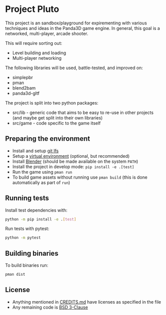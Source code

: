 # Project Pluto

This project is an sandbox/playground for expirementing with various techniques and ideas in the Panda3D game engine.
In general, this goal is a networked, multi-player, arcade shooter.

This will require sorting out:
* Level building and loading
* Multi-player networking

The following libraries will be used, battle-tested, and improved on:
* simplepbr
* pman
* blend2bam
* panda3d-gltf

The project is split into two python packages:
* src/lib - generic code that aims to be easy to re-use in other projects (and maybe get split into their own libraries)
* src/game - code specific to the game itself

## Preparing the environment

* Install and setup [git lfs](https://git-lfs.com/)
* Setup a [virtual environment](https://docs.python.org/3/tutorial/venv.html) (optional, but recommended)
* Install [Blender](https://www.blender.org/download/) (should be made available on the system `PATH`)
* Install the project in develop mode: `pip install -e .[test]`
* Run the game using `pman run`
* To build game assets without running use `pman build` (this is done automatically as part of `run`)

## Running tests
Install test dependencies with:

```bash
python -m pip install -e .[test]
```

Run tests with pytest:

```bash
python -m pytest
```

## Building binaries

To build binaries run:
```bash
pman dist
```

## License

* Anything mentioned in [CREDITS.md](CREDITS.md) have licenses as specified in the file
* Any remaining code is [BSD 3-Clause](https://choosealicense.com/licenses/bsd-3-clause/)
